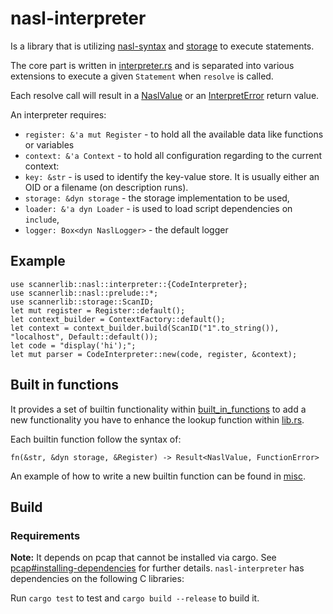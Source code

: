 # nasl-interpreter

Is a library that is utilizing [nasl-syntax](../syntax/) and [storage](../../openvasd/storage/) to execute statements.

The core part is written in [interpreter.rs](./interpreter.rs) and is separated into various extensions to execute a given `Statement` when `resolve` is called.

Each resolve call will result in a [NaslValue](../syntax/naslvalue.rs) or an [InterpretError](../syntax/error.rs) return value.

An interpreter requires:

- `register: &'a mut Register` - to hold all the available data like functions or variables
- `context: &'a Context` - to hold all configuration regarding to the current context:
 - `key: &str` - is used to identify the key-value store. It is usually either an OID or a filename (on description runs). 
 - `storage: &dyn storage` - the storage implementation to be used,
 - `loader: &'a dyn Loader` - is used to load script dependencies on `include`,
 - `logger: Box<dyn NaslLogger>` - the default logger

## Example

```
use scannerlib::nasl::interpreter::{CodeInterpreter};
use scannerlib::nasl::prelude::*;
use scannerlib::storage::ScanID;
let mut register = Register::default();
let context_builder = ContextFactory::default();
let context = context_builder.build(ScanID("1".to_string()), "localhost", Default::default());
let code = "display('hi');";
let mut parser = CodeInterpreter::new(code, register, &context);
```

## Built in functions

It provides a set of builtin functionality within [built_in_functions](../builtin/) to add a new functionality you have to enhance the lookup function within [lib.rs](../../lib.rs).

Each builtin function follow the syntax of:

```text
fn(&str, &dyn storage, &Register) -> Result<NaslValue, FunctionError>
```

An example of how to write a new builtin function can be found in [misc](../builtin/misc/).

## Build

### Requirements

**Note:** It depends on pcap that cannot be installed via cargo. See [pcap#installing-dependencies](https://github.com/rust-pcap/pcap#installing-dependencies) for further details.
`nasl-interpreter` has dependencies on the following C libraries:

Run `cargo test` to test and `cargo build --release` to build it.
